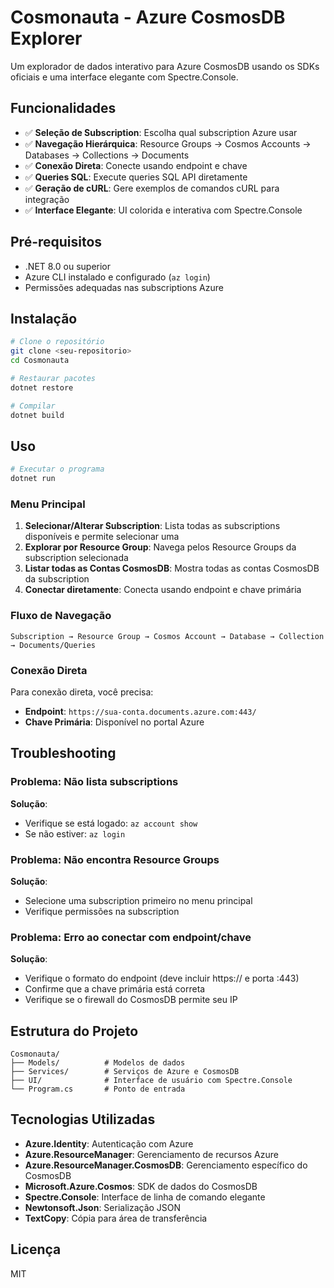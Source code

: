 # Cosmonauta - Azure CosmosDB Explorer

Um explorador de dados interativo para Azure CosmosDB usando os SDKs oficiais e uma interface elegante com Spectre.Console.

## Funcionalidades

- ✅ **Seleção de Subscription**: Escolha qual subscription Azure usar
- ✅ **Navegação Hierárquica**: Resource Groups → Cosmos Accounts → Databases → Collections → Documents
- ✅ **Conexão Direta**: Conecte usando endpoint e chave
- ✅ **Queries SQL**: Execute queries SQL API diretamente
- ✅ **Geração de cURL**: Gere exemplos de comandos cURL para integração
- ✅ **Interface Elegante**: UI colorida e interativa com Spectre.Console

## Pré-requisitos

- .NET 8.0 ou superior
- Azure CLI instalado e configurado (`az login`)
- Permissões adequadas nas subscriptions Azure

## Instalação

```bash
# Clone o repositório
git clone <seu-repositorio>
cd Cosmonauta

# Restaurar pacotes
dotnet restore

# Compilar
dotnet build
```

## Uso

```bash
# Executar o programa
dotnet run
```

### Menu Principal

1. **Selecionar/Alterar Subscription**: Lista todas as subscriptions disponíveis e permite selecionar uma
2. **Explorar por Resource Group**: Navega pelos Resource Groups da subscription selecionada
3. **Listar todas as Contas CosmosDB**: Mostra todas as contas CosmosDB da subscription
4. **Conectar diretamente**: Conecta usando endpoint e chave primária

### Fluxo de Navegação

```
Subscription → Resource Group → Cosmos Account → Database → Collection → Documents/Queries
```

### Conexão Direta

Para conexão direta, você precisa:
- **Endpoint**: `https://sua-conta.documents.azure.com:443/`
- **Chave Primária**: Disponível no portal Azure

## Troubleshooting

### Problema: Não lista subscriptions
**Solução**: 
- Verifique se está logado: `az account show`
- Se não estiver: `az login`

### Problema: Não encontra Resource Groups
**Solução**:
- Selecione uma subscription primeiro no menu principal
- Verifique permissões na subscription

### Problema: Erro ao conectar com endpoint/chave
**Solução**:
- Verifique o formato do endpoint (deve incluir https:// e porta :443)
- Confirme que a chave primária está correta
- Verifique se o firewall do CosmosDB permite seu IP

## Estrutura do Projeto

```
Cosmonauta/
├── Models/          # Modelos de dados
├── Services/        # Serviços de Azure e CosmosDB
├── UI/              # Interface de usuário com Spectre.Console
└── Program.cs       # Ponto de entrada
```

## Tecnologias Utilizadas

- **Azure.Identity**: Autenticação com Azure
- **Azure.ResourceManager**: Gerenciamento de recursos Azure
- **Azure.ResourceManager.CosmosDB**: Gerenciamento específico do CosmosDB
- **Microsoft.Azure.Cosmos**: SDK de dados do CosmosDB
- **Spectre.Console**: Interface de linha de comando elegante
- **Newtonsoft.Json**: Serialização JSON
- **TextCopy**: Cópia para área de transferência

## Licença

MIT